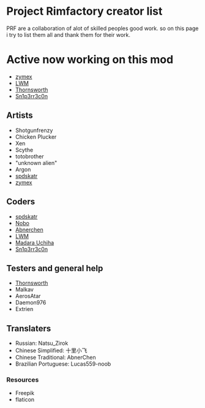 # Project Rimfactory creator list

PRF are a collaboration of alot of skilled peoples good work.
so on this page i try to list them all and thank them for their work.

# Active now working on this mod
* [zymex](https://github.com/zymex22)
* [LWM](https://github.com/lilwhitemouse)
* [Thornsworth](https://github.com/steague)
* [Sn1p3rr3c0n](https://github.com/Sn1p3rr3c0n)

## Artists
* Shotgunfrenzy
* Chicken Plucker
* Xen
* Scythe
* totobrother
* "unknown alien"
* Argon
* [spdskatr](https://github.com/spdskatr)
* [zymex](https://github.com/zymex22)

## Coders
* [spdskatr](https://github.com/spdskatr)
* [Nobo](https://github.com/nullre)
* [Abnerchen](https://github.com/cwc02777)
* [LWM](https://github.com/lilwhitemouse)
* [Madara Uchiha](https://github.com/MadaraUchiha)
* [Sn1p3rr3c0n](https://github.com/Sn1p3rr3c0n)

## Testers and general help
* [Thornsworth](https://github.com/steague)
* Malkav
* AerosAtar
* Daemon976
* Extrien

## Translaters
* Russian: Natsu_Zirok
* Chinese Simplified: 十里小飞
* Chinese Traditional: AbnerChen
* Brazilian Portuguese: Lucas559-noob

### Resources
* Freepik
* flaticon